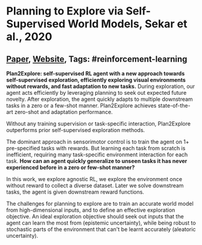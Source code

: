 # Planning to Explore via Self-Supervised World Models, Sekar et al., 2020

## [Paper](https://arxiv.org/abs/2005.05960), [Website](https://ramanans1.github.io/plan2explore/), Tags: \#reinforcement-learning

**Plan2Explore: self-supervised RL agent with a new approach towards self-supervised exploration, efficiently exploring visual environments without rewards, and fast adaptation to new tasks.** During exploration, our agent acts efficiently by leveraging planning to seek out expected future novelty. After exploration, the agent quickly adapts to multiple downstream tasks in a zero or a few-shot manner. Plan2Explore achieves state-of-the-art zero-shot and adaptation performance.

Without any training supervision or task-specific interaction, Plan2Explore outperforms prior self-supervised exploration methods.

The dominant approach in sensorimotor control is to train the agent on 1+ pre-specified tasks with rewards. But learning each task from scratch is inefficient, requiring many task-specific environment interaction for each task. **How can an agent quickly generalize to unseen tasks it has never experienced before in a zero or few-shot manner?**

In this work, we explore agnostic RL, we explore the environment once without reward to collect a diverse dataset. Later we solve downstream tasks, the agent is given downstream reward functions.

The challenges for planning to explore are to train an accurate world model from high-dimensional inputs, and to define an effective exploration objective. An ideal exploration objective should seek out inputs that the agent can learn the most from (epistemic uncertainty), while being robust to stochastic parts of the environment that can't be learnt accurately (aleatoric uncertainty).

